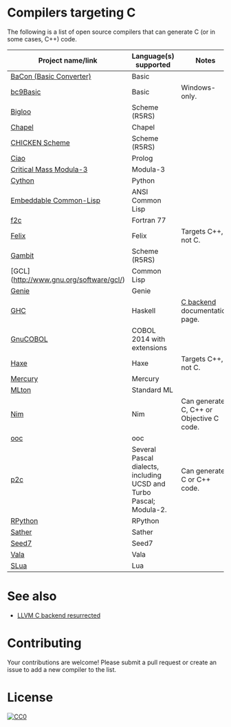 # Compilers targeting C

The following is a list of open source compilers that can generate C (or in some cases, C++) code.

| Project name/link | Language(s) supported | Notes |
|-------------------|-----------------------|-------|
| [BaCon (Basic Converter)](http://basic-converter.org/) | Basic | |
| [bc9Basic](http://bc9.bcxbasic.com/) | Basic | Windows-only. |
| [Bigloo](http://www-sop.inria.fr/mimosa/fp/Bigloo/) | Scheme (R5RS) | |
| [Chapel](http://chapel.cray.com/) | Chapel | |
| [CHICKEN Scheme](http://www.call-cc.org/) | Scheme (R5RS) | |
| [Ciao](http://ciao-lang.org/) | Prolog | |
| [Critical Mass Modula-3](https://github.com/modula3/cm3) | Modula-3 | |
| [Cython](http://cython.org) | Python | |
| [Embeddable Common-Lisp](https://common-lisp.net/project/ecl/) | ANSI Common Lisp | |
| [f2c](http://www.netlib.org/f2c/) | Fortran 77 | |
| [Felix](http://felix-lang.org/) | Felix | Targets C++, not C. |
| [Gambit](http://gambitscheme.org/) | Scheme (R5RS) | |
| [GCL] (http://www.gnu.org/software/gcl/) | Common Lisp | |
| [Genie](http://live.gnome.org/Genie) | Genie |
| [GHC](https://www.haskell.org/ghc/) | Haskell | [C backend](https://downloads.haskell.org/~ghc/7.6.3/docs/html/users_guide/code-generators.html) documentation page.  |
| [GnuCOBOL](http://seed7.sourceforge.net/) | COBOL 2014 with extensions | |
| [Haxe](http://haxe.org) | Haxe | Targets C++, not C. |
| [Mercury](http://www.mercurylang.org/) | Mercury | |
| [MLton](http://mlton.org/) | Standard ML | |
| [Nim](http://nim-lang.org) | Nim | Can generate C, C++ or Objective C code. |
| [ooc](http://ooc-lang.org) | ooc | |
| [p2c](https://schneider.ncifcrf.gov/p2c/) | Several Pascal dialects, including UCSD and Turbo Pascal; Modula-2. | Can generate C or C++ code. |
| [RPython](https://rpython.readthedocs.org/en/latest/) | RPython | |
| [Sather](http://www.gnu.org/software/sather/) | Sather | |
| [Seed7](http://seed7.sourceforge.net/) | Seed7 | |
| [Vala](https://wiki.gnome.org/Projects/Vala) | Vala | |
| [SLua](https://github.com/Neopallium/slua) | Lua | |

# See also
* [LLVM C backend resurrected](https://github.com/draperlaboratory/llvm-cbe)

# Contributing

Your contributions are welcome! Please submit a pull request or create an issue to add a new compiler to the list.

# License

[![CC0](https://i.creativecommons.org/p/zero/1.0/88x31.png)](https://creativecommons.org/publicdomain/zero/1.0/)
